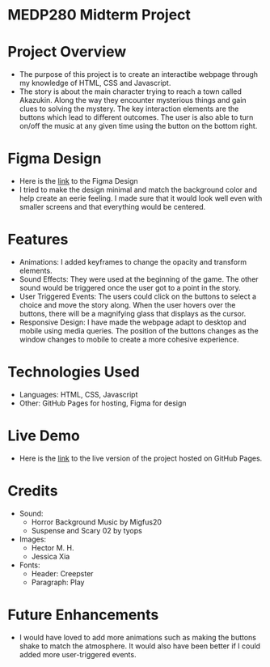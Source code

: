 # MEDP280 Midterm Project
# Project Overview
- The purpose of this project is to create an interactibe webpage through my knowledge of HTML, CSS and Javascript.
- The story is about the main character trying to reach a town called Akazukin. Along the way they encounter mysterious things and gain clues to solving the mystery. The key interaction elements are the buttons which lead to different outcomes. The user is also able to turn on/off the music at any given time using the button on the bottom right.

# Figma Design
- Here is the [link](https://www.figma.com/design/aA98Ra2eDkqWZMToMs3PFl/Mystery-at-Akazukin?node-id=0-1&t=CZy1h4CTx1OCIBCq-1) to the Figma Design
- I tried to make the design minimal and match the background color and help create an eerie feeling. I made sure that it would look well even with smaller screens and that everything would be centered.

# Features
- Animations: I added keyframes to change the opacity and transform elements.
- Sound Effects: They were used at the beginning of the game. The other sound would be triggered once the user got to a point in the story.
- User Triggered Events: The users could click on the buttons to select a choice and move the story along. When the user hovers over the buttons, there will be a magnifying glass that displays as the cursor.
- Responsive Design: I have made the webpage adapt to desktop and mobile using media queries. The position of the buttons changes as the window changes to mobile to create a more cohesive experience.

# Technologies Used
- Languages: HTML, CSS, Javascript
- Other: GitHub Pages for hosting, Figma for design

# Live Demo
- Here is the [link]() to the live version of the project hosted on GitHub Pages.

# Credits
- Sound: 
  - Horror Background Music by Migfus20
  - Suspense and Scary 02 by tyops
- Images:
  - Hector M. H.
  - Jessica Xia
- Fonts:
  - Header: Creepster
  - Paragraph: Play

# Future Enhancements 
- I would have loved to add more animations such as making the buttons shake to match the atmosphere. It would also have been better if I could added more user-triggered events.
